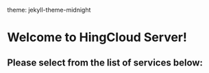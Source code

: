theme: jekyll-theme-midnight

# Welcome to HingCloud Server! 
## Please select from the list of services below:  
